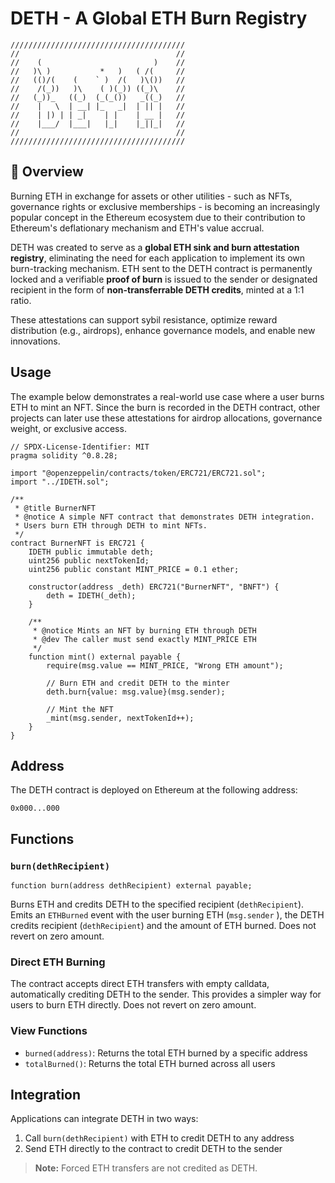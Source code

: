 # DETH - A Global ETH Burn Registry
```
///////////////////////////////////////
//                                   //  
//    (                         )    //
//   )\ )           *   )   ( /(     //
//   (()/(    (    ` )  /(   )\())   //
//    /(_))   )\    ( )(_)) ((_)\    //
//   (_))_   ((_)  (_(_())   _((_)   //
//    |   \  | __| |_   _|  | || |   //
//    | |) | | _|    | |    | __ |   //
//    |___/  |___|   |_|    |_||_|   //
//                                   //
///////////////////////////////////////
```
## 🚀 Overview

Burning ETH in exchange for assets or other utilities - such as NFTs, governance rights or exclusive memberships - is becoming an increasingly popular concept in the Ethereum ecosystem due to their contribution to Ethereum's deflationary mechanism and ETH's value accrual.

DETH was created to serve as a **global ETH sink and burn attestation registry**, eliminating the need for each application to implement its own burn-tracking mechanism. ETH sent to the DETH contract is permanently locked and a verifiable **proof of burn** is issued to the sender or designated recipient in the form of **non-transferrable DETH credits**, minted at a 1:1 ratio.

These attestations can support sybil resistance, optimize reward distribution (e.g., airdrops), enhance governance models, and enable new innovations.

## Usage

The example below demonstrates a real-world use case where a user burns ETH to mint an NFT. Since the burn is recorded in the DETH contract, other projects can later use these attestations for airdrop allocations, governance weight, or exclusive access.

```solidity
// SPDX-License-Identifier: MIT
pragma solidity ^0.8.28;

import "@openzeppelin/contracts/token/ERC721/ERC721.sol";
import "../IDETH.sol";

/**
 * @title BurnerNFT
 * @notice A simple NFT contract that demonstrates DETH integration.
 * Users burn ETH through DETH to mint NFTs.
 */
contract BurnerNFT is ERC721 {
    IDETH public immutable deth;
    uint256 public nextTokenId;
    uint256 public constant MINT_PRICE = 0.1 ether;

    constructor(address _deth) ERC721("BurnerNFT", "BNFT") {
        deth = IDETH(_deth);
    }

    /**
     * @notice Mints an NFT by burning ETH through DETH
     * @dev The caller must send exactly MINT_PRICE ETH
     */
    function mint() external payable {
        require(msg.value == MINT_PRICE, "Wrong ETH amount");
        
        // Burn ETH and credit DETH to the minter
        deth.burn{value: msg.value}(msg.sender);
        
        // Mint the NFT
        _mint(msg.sender, nextTokenId++);
    }
}
```

## Address

The DETH contract is deployed on Ethereum at the following address:

```
0x000...000
```

## Functions

### `burn(dethRecipient)`

```solidity
function burn(address dethRecipient) external payable;
```

Burns ETH and credits DETH to the specified recipient (`dethRecipient`). Emits an `ETHBurned` event with the user burning ETH (`msg.sender` ), the DETH credits recipient (`dethRecipient`) and the amount of ETH burned. Does not revert on zero amount.

### Direct ETH Burning

The contract accepts direct ETH transfers with empty calldata, automatically crediting DETH to the sender. This provides a simpler way for users to burn ETH directly. Does not revert on zero amount.

### View Functions

- `burned(address)`: Returns the total ETH burned by a specific address
- `totalBurned()`: Returns the total ETH burned across all users

## Integration

Applications can integrate DETH in two ways:
1. Call `burn(dethRecipient)` with ETH to credit DETH to any address
2. Send ETH directly to the contract to credit DETH to the sender

> **Note:** Forced ETH transfers are not credited as DETH.

